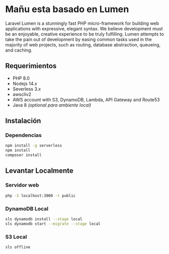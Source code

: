# Mañu esta basado en Lumen
Laravel Lumen is a stunningly fast PHP micro-framework for building web applications with expressive, elegant syntax. We believe development must be an enjoyable, creative experience to be truly fulfilling. Lumen attempts to take the pain out of development by easing common tasks used in the majority of web projects, such as routing, database abstraction, queueing, and caching.

## Requerimientos
- PHP 8.0
- Nodejs 14.x
- Severless 3.x
- awscliv2
- AWS account with S3, DynamoDB, Lambda, API Gateway and Route53
- Java 8 *(optional para ambiente local)*
## Instalación
### Dependencias
```bash
npm install -g serverless
npm install 
composer install
```
## Levantar Localmente
### Servidor web
```bash
php -S localhost:3000 -t public
```
### DynamoDB Local
```bash
sls dynamodb install --stage local 
sls dynamodb start --migrate --stage local
```
### S3 Local
```bash
sls offline
```

